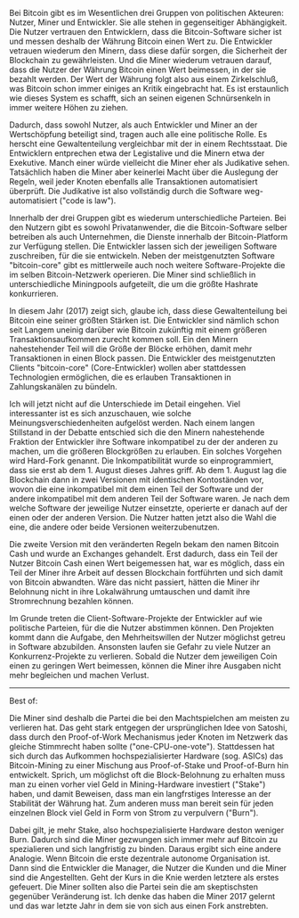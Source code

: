 <!-- ---
title: "Gewaltenteilung"
author: tschaul
date: 2017-08-31
template: article.jade
--- -->

Bei Bitcoin gibt es im Wesentlichen drei Gruppen von politischen Akteuren: Nutzer, Miner und Entwickler. Sie alle stehen in gegenseitiger Abhängigkeit. Die Nutzer vertrauen den Entwicklern, dass die Bitcoin-Software sicher ist und messen deshalb der Währung Bitcoin einen Wert zu. Die Entwickler vetrauen wiederum den Minern, dass diese dafür sorgen, die Sicherheit der Blockchain zu gewährleisten. Und die Miner wiederum vetrauen darauf, dass die Nutzer der Währung Bitcoin einen Wert beimessen, in der sie bezahlt werden. Der Wert der Währung folgt also aus einem Zirkelschluß, was Bitcoin schon immer einiges an Kritik eingebracht hat. Es ist erstaunlich wie dieses System es schafft, sich an seinen eigenen Schnürsenkeln in immer weitere Höhen zu ziehen.

<span class="more"></span>

Dadurch, dass sowohl Nutzer, als auch Entwickler und Miner an der Wertschöpfung beteiligt sind, tragen auch alle eine politische Rolle. Es herscht eine Gewaltenteilung vergleichbar mit der in einem Rechtsstaat. Die Entwicklern entprechen etwa der Legistalive und die Minern etwa der Exekutive. Manch einer würde vielleicht die Miner eher als Judikative sehen. Tatsächlich haben die Miner aber keinerlei Macht über die Auslegung der Regeln, weil jeder Knoten ebenfalls alle Transaktionen automatisiert überprüft. Die Judikative ist also vollständig durch die Software weg-automatisiert ("code is law").

Innerhalb der drei Gruppen gibt es wiederum unterschiedliche Parteien. Bei den Nutzern gibt es sowohl Privatanwender, die die Bitcoin-Software selber betreiben als auch Unternehmen, die Dienste innerhalb der Bitcoin-Platform zur Verfügung stellen. Die Entwickler lassen sich der jeweiligen Software zuschreiben, für die sie entwickeln. Neben der meistgenutzten Software "bitcoin-core" gibt es mittlerweile auch noch weitere Software-Projekte die im selben Bitcoin-Netzwerk operieren. Die Miner sind schließlich in unterschiedliche Miningpools aufgeteilt, die um die größte Hashrate konkurrieren.

In diesem Jahr (2017) zeigt sich, glaube ich, dass diese Gewaltenteilung bei Bitcoin eine seiner größten Stärken ist. Die Entwickler sind nämlich schon seit Langem uneinig darüber wie Bitcoin zukünftig mit einem größeren Transaktionsaufkommen zurecht kommen soll. Ein den Minern nahestehender Teil will die Größe der Blöcke erhöhen, damit mehr Transaktionen in einen Block passen. Die Entwickler des meistgenutzten Clients "bitcoin-core" (Core-Entwickler) wollen aber stattdessen Technologien ermöglichen, die es erlauben Transaktionen in Zahlungskanälen zu bündeln. 

Ich will jetzt nicht auf die Unterschiede im Detail eingehen. Viel interessanter ist es sich anzuschauen, wie solche Meinungsverschiedenheiten aufgelöst werden. Nach einem langen Stillstand in der Debatte entschied sich die den Minern nahestehende Fraktion der Entwickler ihre Software inkompatibel zu der der anderen zu machen, um die größeren Blockgrößen zu erlauben. Ein solches Vorgehen wird Hard-Fork genannt. Die Inkompatibilität wurde so einprogrammiert, dass sie erst ab dem 1. August dieses Jahres griff. Ab dem 1. August lag die Blockchain dann in zwei Versionen mit identischen Kontoständen vor, wovon die eine inkompatibel mit dem einen Teil der Software und der andere inkompatibel mit dem anderen Teil der Software waren. Je nach dem welche Software der jeweilige Nutzer einsetzte, operierte er danach auf der einen oder der anderen Version. Die Nutzer hatten jetzt also die Wahl die eine, die andere oder beide Versionen weiterzubenutzen.

Die zweite Version mit den veränderten Regeln bekam den namen Bitcoin Cash und wurde an Exchanges gehandelt. Erst dadurch, dass ein Teil der Nutzer Bitcoin Cash einen Wert beigemessen hat, war es möglich, dass ein Teil der Miner ihre Arbeit auf dessen Blockchain fortführten und sich damit von Bitcoin abwandten. Wäre das nicht passiert, hätten die Miner ihr Belohnung nicht in ihre Lokalwährung umtauschen und damit ihre Stromrechnung bezahlen können.

Im Grunde treten die Client-Software-Projekte der Entwickler auf wie politische Parteien, für die die Nutzer abstimmen können. Den Projekten kommt dann die Aufgabe, den Mehrheitswillen der Nutzer möglichst getreu in Software abzubilden. Ansonsten laufen sie Gefahr zu viele Nutzer an Konkurrenz-Projekte zu verlieren. Sobald die Nutzer dem jeweiligen Coin einen zu geringen Wert beimessen, können die Miner ihre Ausgaben nicht mehr begleichen und machen Verlust.

--------
Best of:

Die Miner sind deshalb die Partei die bei den Machtspielchen am meisten zu verlieren hat. Das geht stark entgegen der ursprünglichen Idee von Satoshi, dass durch den Proof-of-Work Mechanismus jeder Knoten im Netzwerk das gleiche Stimmrecht haben sollte ("one-CPU-one-vote"). Stattdessen hat sich durch das Aufkommen hochspezialisierter Hardware (sog. ASICs) das Bitcoin-Mining zu einer Mischung aus Proof-of-Stake und Proof-of-Burn hin entwickelt. Sprich, um möglichst oft die Block-Belohnung zu erhalten muss man zu einen vorher viel Geld in Mining-Hardware investiert ("Stake") haben, und damit Beweisen, dass man ein langfrstiges Interesse an der Stabilität der Währung hat. Zum anderen muss man bereit sein für jeden einzelnen Block viel Geld in Form von Strom zu verpulvern ("Burn"). 

Dabei gilt, je mehr Stake, also hochspezialisierte Hardware deston weniger Burn. Dadurch sind die Miner gezwungen sich immer mehr auf Bitcoin zu spezialieren und sich langfristig zu binden. Daraus ergibt sich eine andere Analogie. Wenn Bitcoin die erste dezentrale autonome Organisation ist. Dann sind die Entwickler die Manager, die Nutzer die Kunden und die Miner sind die Angestellten. Geht der Kurs in die Knie werden letztere als erstes gefeuert. Die Miner sollten also die Partei sein die am skeptischsten gegenüber Veränderung ist. Ich denke das haben die Miner 2017 gelernt und das war letzte Jahr in dem sie von sich aus einen Fork anstrebten.
